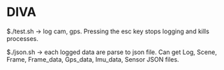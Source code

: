# DIVA

$./test.sh 
-> log cam, gps.
Pressing the esc key stops logging and kills processes.

$./json.sh
-> each logged data are parse to json file. 
Can get Log, Scene, Frame, Frame_data, Gps_data, Imu_data, Sensor JSON files. 
